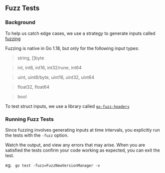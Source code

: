 ## Fuzz Tests 

### Background
To help us catch edge cases, we use a strategy to generate inputs called [fuzzing](https://go.dev/security/fuzz/)

Fuzzing is native in Go 1.18, but only for the following input types:
> string, []byte

> int, int8, int16, int32/rune, int64

> uint, uint8/byte, uint16, uint32, uint64

> float32, float64

> bool

To test struct inputs, we use a library called [`go-fuzz-headers`](https://github.com/AdaLogics/go-fuzz-headers#projects-that-use-go-fuzz-headers)


### Running Fuzz Tests 
Since fuzzing involves generating inputs at time intervals, you explicitly run the tests with the `-fuzz` option.

Watch the output, and view any errors that may arise. When you are satisfied the tests confirm your code working as expected, you can exit the test. 

eg. 
` go test -fuzz=FuzzNewVersionManager -v`
